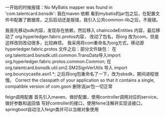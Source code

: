 一开始的时候报错：No MyBatis mapper was found in 'com.talentcard.bsnsdk':
我在maven 依赖 看到mybatis的jar包之后，在配置文件中配置了数据库，之后启动还是报错，我引入公共common-lib之后，不报错。

我首先移动sdk内容，发现存在依赖，然后移入 chaincodeEntities 内容，最后移动了 org.hyperledger.fabric.protos内容，
改动了包名，将org 改为com，但是这样改则改动很多，比较麻烦。
我采用将com重命名为org方式，移动源 hyperledger.fabric.protos 文件之后：部分文件缺包：
在 org.talentcard.bsnsdk.util.common.TransData导入import org.hyperledger.fabric.protos.common.Common;
在 org.talentcard.bsnsdk.util.sm2.SM2SignVerUtils 导入 import org.bouncycastle.asn1.*;
之后将org包重命名了一下，改为sbsdk，期间进程很慢。
Correct the classpath of your application so that it contains a single, compatible version of com.gson 删除该jar包一切正常

feign调用配置
首先引入maven、做好配置，使用controller调用对应的service、做好参数和返回值
写好controller的接口，使用feine注解并实现该接口，springboot自动注入feign类并可以当做对象使用


